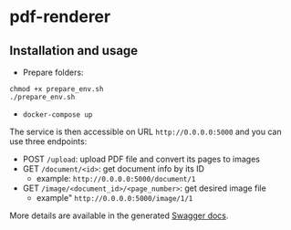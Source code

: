 # pdf-renderer

## Installation and usage
* Prepare folders:
```
chmod +x prepare_env.sh 
./prepare_env.sh
```
* `docker-compose up`

The service is then accessible on URL `http://0.0.0.0:5000` and you can use three endpoints:

* POST `/upload`: upload PDF file and convert its pages to images
* GET `/document/<id>`: get document info by its ID
    * example: `http://0.0.0.0:5000/document/1`
* GET `/image/<document_id>/<page_number>`: get desired image file
    * example" `http://0.0.0.0:5000/image/1/1`

More details are available in the generated [Swagger docs](http://0.0.0.0:5000/api/docs).